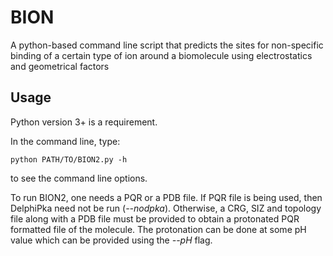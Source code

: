# BION
A python-based command line script that predicts the sites for non-specific binding of a certain type of ion around a biomolecule using electrostatics and geometrical factors

## Usage
Python version 3+ is a requirement.

In the command line, type:
```
python PATH/TO/BION2.py -h
```
to see the command line options.

To run BION2, one needs a PQR or a PDB file. If PQR file is being used, then DelphiPka need not be run (*--nodpka*). Otherwise,  a CRG, SIZ and topology file along with a PDB file must be provided to obtain a protonated PQR formatted file of the molecule. The protonation can be done at some pH value which can be provided using the *--pH* flag. 
